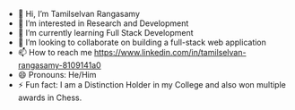 - 👋 Hi, I’m Tamilselvan Rangasamy
- 👀 I’m interested in  Research and Development
- 🌱 I’m currently learning Full Stack Development
- 💞️ I’m looking to collaborate on building a full-stack web application
- 📫 How to reach me  https://www.linkedin.com/in/tamilselvan-rangasamy-8109141a0
- 😄 Pronouns:  He/Him
- ⚡ Fun fact:  I am a Distinction Holder in my College and also won multiple awards in Chess. 
<!---
tamilselvanrangasamy/tamilselvanrangasamy is a ✨ special ✨ repository because its `README.md` (this file) appears on your GitHub profile.
You can click the Preview link to take a look at your changes.
--->

